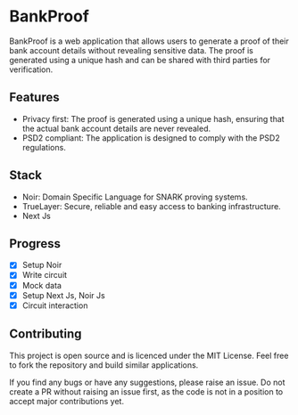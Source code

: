 # BankProof

BankProof is a web application that allows users to generate a proof of their bank account details without revealing sensitive data. The proof is generated using a unique hash and can be shared with third parties for verification.


## Features

- Privacy first: The proof is generated using a unique hash, ensuring that the actual bank account details are never revealed.
- PSD2 compliant: The application is designed to comply with the PSD2 regulations.

## Stack

- Noir: Domain Specific Language for SNARK proving systems.
- TrueLayer: Secure, reliable and easy access to banking infrastructure.
- Next Js

## Progress

- [x] Setup Noir
- [x] Write circuit
- [x] Mock data
- [x] Setup Next Js, Noir Js
- [x] Circuit interaction

## Contributing

This project is open source and is licenced under the MIT License. Feel free to fork the repository and build similar applications.

If you find any bugs or have any suggestions, please raise an issue. Do not create a PR without raising an issue first, as the code is not in a position to accept major contributions yet.

